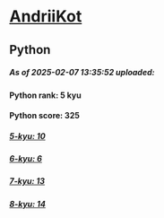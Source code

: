 # [AndriiKot](https://www.codewars.com/users/AndriiKot) 
## Python

##### As of 2025-02-07 13:35:52 uploaded:

#### Python rank: 5 kyu

#### Python score: 325

##### [5-kyu: 10](https://github.com/AndriiKot/Python__CodeWars/tree/main/kyu-5)

##### [6-kyu: 6](https://github.com/AndriiKot/Python__CodeWars/tree/main/kyu-6)

##### [7-kyu: 13](https://github.com/AndriiKot/Python__CodeWars/tree/main/kyu-7)

##### [8-kyu: 14](https://github.com/AndriiKot/Python__CodeWars/tree/main/kyu-8)

